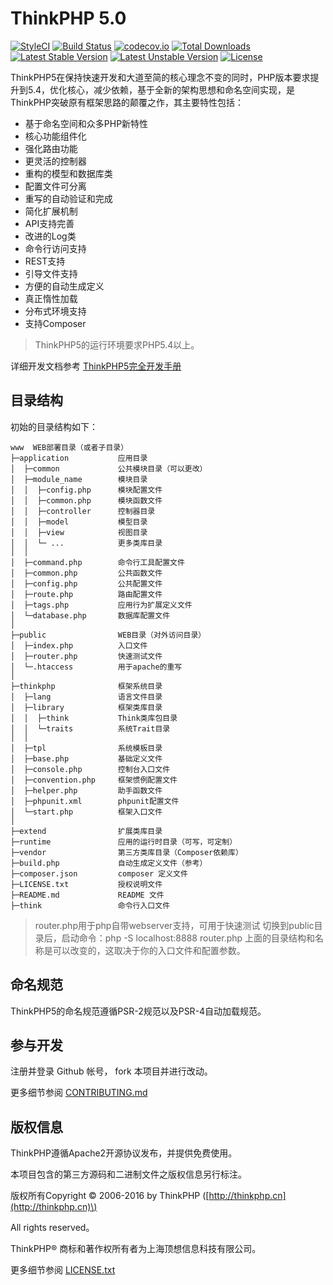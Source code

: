 # ThinkPHP 5.0

[![StyleCI](https://styleci.io/repos/48530411/shield?style=flat&branch=master)](https://styleci.io/repos/48530411) [![Build Status](https://travis-ci.org/top-think/framework.svg?branch=master)](https://travis-ci.org/top-think/framework) [![codecov.io](http://codecov.io/github/top-think/framework/coverage.svg?branch=master)](http://codecov.io/github/github/top-think/framework?branch=master) [![Total Downloads](https://poser.pugx.org/topthink/framework/downloads)](https://packagist.org/packages/topthink/framework) [![Latest Stable Version](https://poser.pugx.org/topthink/framework/v/stable)](https://packagist.org/packages/topthink/framework) [![Latest Unstable Version](https://poser.pugx.org/topthink/framework/v/unstable)](https://packagist.org/packages/topthink/framework) [![License](https://poser.pugx.org/topthink/framework/license)](https://packagist.org/packages/topthink/framework)

ThinkPHP5在保持快速开发和大道至简的核心理念不变的同时，PHP版本要求提升到5.4，优化核心，减少依赖，基于全新的架构思想和命名空间实现，是ThinkPHP突破原有框架思路的颠覆之作，其主要特性包括：

* 基于命名空间和众多PHP新特性
* 核心功能组件化
* 强化路由功能
* 更灵活的控制器
* 重构的模型和数据库类
* 配置文件可分离
* 重写的自动验证和完成
* 简化扩展机制
* API支持完善
* 改进的Log类
* 命令行访问支持
* REST支持
* 引导文件支持
* 方便的自动生成定义
* 真正惰性加载
* 分布式环境支持
* 支持Composer

> ThinkPHP5的运行环境要求PHP5.4以上。

详细开发文档参考 [ThinkPHP5完全开发手册](http://www.kancloud.cn/manual/thinkphp5)

## 目录结构

初始的目录结构如下：

```text
www  WEB部署目录（或者子目录）
├─application           应用目录
│  ├─common             公共模块目录（可以更改）
│  ├─module_name        模块目录
│  │  ├─config.php      模块配置文件
│  │  ├─common.php      模块函数文件
│  │  ├─controller      控制器目录
│  │  ├─model           模型目录
│  │  ├─view            视图目录
│  │  └─ ...            更多类库目录
│  │
│  ├─command.php        命令行工具配置文件
│  ├─common.php         公共函数文件
│  ├─config.php         公共配置文件
│  ├─route.php          路由配置文件
│  ├─tags.php           应用行为扩展定义文件
│  └─database.php       数据库配置文件
│
├─public                WEB目录（对外访问目录）
│  ├─index.php          入口文件
│  ├─router.php         快速测试文件
│  └─.htaccess          用于apache的重写
│
├─thinkphp              框架系统目录
│  ├─lang               语言文件目录
│  ├─library            框架类库目录
│  │  ├─think           Think类库包目录
│  │  └─traits          系统Trait目录
│  │
│  ├─tpl                系统模板目录
│  ├─base.php           基础定义文件
│  ├─console.php        控制台入口文件
│  ├─convention.php     框架惯例配置文件
│  ├─helper.php         助手函数文件
│  ├─phpunit.xml        phpunit配置文件
│  └─start.php          框架入口文件
│
├─extend                扩展类库目录
├─runtime               应用的运行时目录（可写，可定制）
├─vendor                第三方类库目录（Composer依赖库）
├─build.php             自动生成定义文件（参考）
├─composer.json         composer 定义文件
├─LICENSE.txt           授权说明文件
├─README.md             README 文件
├─think                 命令行入口文件
```

> router.php用于php自带webserver支持，可用于快速测试 切换到public目录后，启动命令：php -S localhost:8888 router.php 上面的目录结构和名称是可以改变的，这取决于你的入口文件和配置参数。

## 命名规范

ThinkPHP5的命名规范遵循PSR-2规范以及PSR-4自动加载规范。

## 参与开发

注册并登录 Github 帐号， fork 本项目并进行改动。

更多细节参阅 [CONTRIBUTING.md](contributing.md)

## 版权信息

ThinkPHP遵循Apache2开源协议发布，并提供免费使用。

本项目包含的第三方源码和二进制文件之版权信息另行标注。

版权所有Copyright © 2006-2016 by ThinkPHP \([http://thinkphp.cn](http://thinkphp.cn)\)

All rights reserved。

ThinkPHP® 商标和著作权所有者为上海顶想信息科技有限公司。

更多细节参阅 [LICENSE.txt](https://github.com/itophp/thinkbizim/tree/21ab4c29f88c3cd27f102948b6bb22ff1ef86743/thinkphp/LICENSE.txt)

